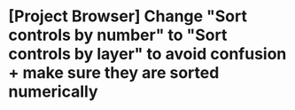 #  [Project Browser] Change "Sort controls by number" to "Sort controls by layer" to avoid confusion + make sure they are sorted numerically

